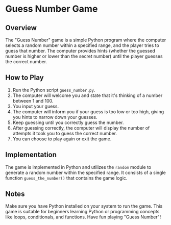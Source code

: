 # Guess Number Game

## Overview

The "Guess Number" game is a simple Python program where the computer selects a random number within a specified range, and the player tries to guess that number. The computer provides hints (whether the guessed number is higher or lower than the secret number) until the player guesses the correct number.

## How to Play

1. Run the Python script `guess_number.py`.
2. The computer will welcome you and state that it's thinking of a number between 1 and 100.
3. You input your guess.
4. The computer will inform you if your guess is too low or too high, giving you hints to narrow down your guesses.
5. Keep guessing until you correctly guess the number.
6. After guessing correctly, the computer will display the number of attempts it took you to guess the correct number.
7. You can choose to play again or exit the game.

## Implementation

The game is implemented in Python and utilizes the `random` module to generate a random number within the specified range. It consists of a single function `guess_the_number()` that contains the game logic.

## Notes
Make sure you have Python installed on your system to run the game.
This game is suitable for beginners learning Python or programming concepts like loops, conditionals, and functions.
Have fun playing "Guess Number"!
